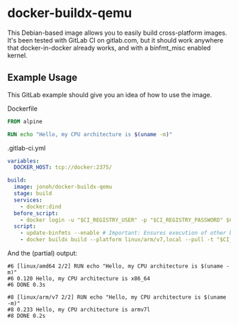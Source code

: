 # docker-buildx-qemu

This Debian-based image allows you to easily build cross-platform images.
It's been tested with GitLab CI on gitlab.com, but it should work anywhere that docker-in-docker already works, and with a binfmt_misc enabled kernel.

## Example Usage

This GitLab example should give you an idea of how to use the image.

Dockerfile
```dockerfile
FROM alpine

RUN echo "Hello, my CPU architecture is $(uname -m)"
```

.gitlab-ci.yml
```yaml
variables:
  DOCKER_HOST: tcp://docker:2375/

build:
  image: jonoh/docker-buildx-qemu
  stage: build
  services:
    - docker:dind
  before_script:
    - docker login -u "$CI_REGISTRY_USER" -p "$CI_REGISTRY_PASSWORD" $CI_REGISTRY
  script:
    - update-binfmts --enable # Important: Ensures execution of other binary formats is enabled in the kernel
    - docker buildx build --platform linux/arm/v7,local --pull -t "$CI_REGISTRY_IMAGE" --push .
```

And the (partial) output:
```
#6 [linux/amd64 2/2] RUN echo "Hello, my CPU architecture is $(uname -m)"
#6 0.120 Hello, my CPU architecture is x86_64
#6 DONE 0.3s

#8 [linux/arm/v7 2/2] RUN echo "Hello, my CPU architecture is $(uname -m)"
#8 0.233 Hello, my CPU architecture is armv7l
#8 DONE 0.2s
```
